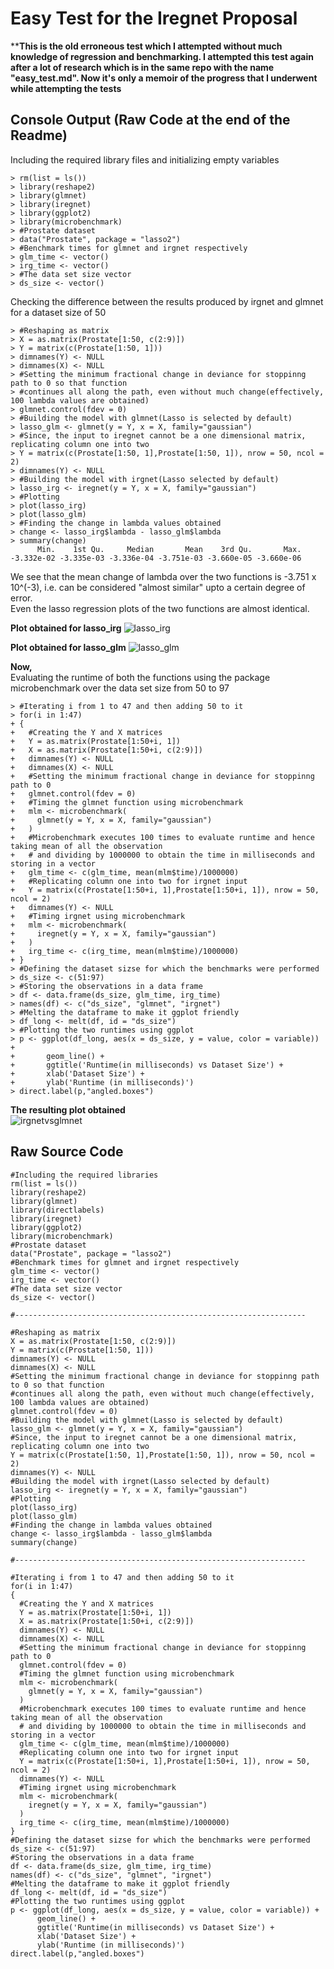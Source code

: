 # Easy Test for the Iregnet Proposal
****This is the old erroneous test which I attempted without much knowledge of regression and benchmarking. I attempted this test again after a lot of research which is in the same repo with the name "easy_test.md". Now it's only a memoir of the progress that I underwent while attempting the tests**
## Console Output (Raw Code at the end of the Readme)
Including the required library files and initializing empty variables
```
> rm(list = ls())
> library(reshape2)
> library(glmnet)
> library(iregnet)
> library(ggplot2)
> library(microbenchmark)
> #Prostate dataset
> data("Prostate", package = "lasso2")
> #Benchmark times for glmnet and irgnet respectively
> glm_time <- vector()
> irg_time <- vector()
> #The data set size vector
> ds_size <- vector()
```

Checking the difference between the results produced by irgnet and glmnet for a dataset size of 50
```
> #Reshaping as matrix
> X = as.matrix(Prostate[1:50, c(2:9)])
> Y = matrix(c(Prostate[1:50, 1]))
> dimnames(Y) <- NULL
> dimnames(X) <- NULL
> #Setting the minimum fractional change in deviance for stoppinng path to 0 so that function 
> #continues all along the path, even without much change(effectively, 100 lambda values are obtained)
> glmnet.control(fdev = 0)
> #Building the model with glmnet(Lasso is selected by default)
> lasso_glm <- glmnet(y = Y, x = X, family="gaussian")
> #Since, the input to iregnet cannot be a one dimensional matrix, replicating column one into two
> Y = matrix(c(Prostate[1:50, 1],Prostate[1:50, 1]), nrow = 50, ncol = 2)
> dimnames(Y) <- NULL
> #Building the model with irgnet(Lasso selected by default)
> lasso_irg <- iregnet(y = Y, x = X, family="gaussian")
> #Plotting
> plot(lasso_irg)
> plot(lasso_glm)
> #Finding the change in lambda values obtained
> change <- lasso_irg$lambda - lasso_glm$lambda
> summary(change)
      Min.    1st Qu.     Median       Mean    3rd Qu.       Max. 
-3.332e-02 -3.335e-03 -3.336e-04 -3.751e-03 -3.660e-05 -3.660e-06 
```
We see that the mean change of lambda over the two functions is -3.751 x 10^(-3), i.e. can be considered "almost similar" upto a certain degree of error.  
Even the lasso regression plots of the two functions are almost identical.

**Plot obtained for lasso_irg**
![lasso_irg](https://github.com/aditya-sam/iregtest/blob/master/Images/lasso_irg.png)

**Plot obtained for lasso_glm**
![lasso_glm](https://github.com/aditya-sam/iregtest/blob/master/Images/lasso_glm.png)

**Now,**   
Evaluating the runtime of both the functions using the package microbenchmark over the data set size from 50 to 97
```
> #Iterating i from 1 to 47 and then adding 50 to it
> for(i in 1:47)
+ {
+   #Creating the Y and X matrices
+   Y = as.matrix(Prostate[1:50+i, 1])
+   X = as.matrix(Prostate[1:50+i, c(2:9)])
+   dimnames(Y) <- NULL
+   dimnames(X) <- NULL
+   #Setting the minimum fractional change in deviance for stoppinng path to 0
+   glmnet.control(fdev = 0)
+   #Timing the glmnet function using microbenchmark
+   mlm <- microbenchmark(
+     glmnet(y = Y, x = X, family="gaussian")
+   )
+   #Microbenchmark executes 100 times to evaluate runtime and hence taking mean of all the observation
+   # and dividing by 1000000 to obtain the time in milliseconds and storing in a vector
+   glm_time <- c(glm_time, mean(mlm$time)/1000000)
+   #Replicating column one into two for irgnet input
+   Y = matrix(c(Prostate[1:50+i, 1],Prostate[1:50+i, 1]), nrow = 50, ncol = 2)
+   dimnames(Y) <- NULL
+   #Timing irgnet using microbenchmark
+   mlm <- microbenchmark(
+     iregnet(y = Y, x = X, family="gaussian")
+   )
+   irg_time <- c(irg_time, mean(mlm$time)/1000000)
+ }
> #Defining the dataset sizse for which the benchmarks were performed
> ds_size <- c(51:97)
> #Storing the observations in a data frame
> df <- data.frame(ds_size, glm_time, irg_time)
> names(df) <- c("ds_size", "glmnet", "irgnet")
> #Melting the dataframe to make it ggplot friendly
> df_long <- melt(df, id = "ds_size")
> #Plotting the two runtimes using ggplot
> p <- ggplot(df_long, aes(x = ds_size, y = value, color = variable)) +
+       geom_line() +
+       ggtitle('Runtime(in milliseconds) vs Dataset Size') +
+       xlab('Dataset Size') +
+       ylab('Runtime (in milliseconds)')
> direct.label(p,"angled.boxes")
```

**The resulting plot obtained**  
![irgnetvsglmnet](https://github.com/aditya-sam/iregtest/blob/master/Images/time_comparison.png)

## Raw Source Code
```
#Including the required libraries
rm(list = ls())
library(reshape2)
library(glmnet)
library(directlabels)
library(iregnet)
library(ggplot2)
library(microbenchmark)
#Prostate dataset
data("Prostate", package = "lasso2")
#Benchmark times for glmnet and irgnet respectively
glm_time <- vector()
irg_time <- vector()
#The data set size vector
ds_size <- vector()

#-----------------------------------------------------------------

#Reshaping as matrix
X = as.matrix(Prostate[1:50, c(2:9)])
Y = matrix(c(Prostate[1:50, 1]))
dimnames(Y) <- NULL
dimnames(X) <- NULL
#Setting the minimum fractional change in deviance for stoppinng path to 0 so that function 
#continues all along the path, even without much change(effectively, 100 lambda values are obtained)
glmnet.control(fdev = 0)
#Building the model with glmnet(Lasso is selected by default)
lasso_glm <- glmnet(y = Y, x = X, family="gaussian")
#Since, the input to iregnet cannot be a one dimensional matrix, replicating column one into two
Y = matrix(c(Prostate[1:50, 1],Prostate[1:50, 1]), nrow = 50, ncol = 2)
dimnames(Y) <- NULL
#Building the model with irgnet(Lasso selected by default)
lasso_irg <- iregnet(y = Y, x = X, family="gaussian")
#Plotting
plot(lasso_irg)
plot(lasso_glm)
#Finding the change in lambda values obtained
change <- lasso_irg$lambda - lasso_glm$lambda
summary(change)

#-----------------------------------------------------------------

#Iterating i from 1 to 47 and then adding 50 to it
for(i in 1:47)
{
  #Creating the Y and X matrices
  Y = as.matrix(Prostate[1:50+i, 1])
  X = as.matrix(Prostate[1:50+i, c(2:9)])
  dimnames(Y) <- NULL
  dimnames(X) <- NULL
  #Setting the minimum fractional change in deviance for stoppinng path to 0
  glmnet.control(fdev = 0)
  #Timing the glmnet function using microbenchmark
  mlm <- microbenchmark(
    glmnet(y = Y, x = X, family="gaussian")
  )
  #Microbenchmark executes 100 times to evaluate runtime and hence taking mean of all the observation
  # and dividing by 1000000 to obtain the time in milliseconds and storing in a vector
  glm_time <- c(glm_time, mean(mlm$time)/1000000)
  #Replicating column one into two for irgnet input
  Y = matrix(c(Prostate[1:50+i, 1],Prostate[1:50+i, 1]), nrow = 50, ncol = 2)
  dimnames(Y) <- NULL
  #Timing irgnet using microbenchmark
  mlm <- microbenchmark(
    iregnet(y = Y, x = X, family="gaussian")
  )
  irg_time <- c(irg_time, mean(mlm$time)/1000000)
}
#Defining the dataset sizse for which the benchmarks were performed
ds_size <- c(51:97)
#Storing the observations in a data frame
df <- data.frame(ds_size, glm_time, irg_time)
names(df) <- c("ds_size", "glmnet", "irgnet")
#Melting the dataframe to make it ggplot friendly
df_long <- melt(df, id = "ds_size")
#Plotting the two runtimes using ggplot
p <- ggplot(df_long, aes(x = ds_size, y = value, color = variable)) +
      geom_line() +
      ggtitle('Runtime(in milliseconds) vs Dataset Size') +
      xlab('Dataset Size') +
      ylab('Runtime (in milliseconds)')
direct.label(p,"angled.boxes")
```
